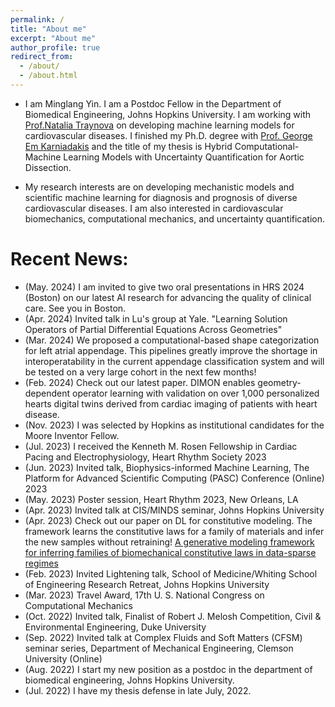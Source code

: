 ```yaml
---
permalink: /
title: "About me"
excerpt: "About me"
author_profile: true
redirect_from: 
  - /about/
  - /about.html
---
```


- I am Minglang Yin. I am a Postdoc Fellow in the Department of Biomedical Engineering, Johns Hopkins University. I am working with [Prof.Natalia Traynova](http://www.trayanovalab.org/) on developing machine learning models for cardiovascular diseases. I finished my Ph.D. degree with [Prof. George Em Karniadakis](https://www.brown.edu/research/projects/crunch/george-karniadakis) and the title of my thesis is Hybrid Computational-Machine Learning Models with Uncertainty Quantification for Aortic Dissection.

- My research interests are on developing mechanistic models and scientific machine learning for diagnosis and prognosis of diverse cardiovascular diseases. I am also interested in cardiovascular biomechanics, computational mechanics, and uncertainty quantification.

<!-- - [CV](http://minglangyin.github.io/files/Resume.pdf) -->

Recent News:
=====
- (May. 2024) I am invited to give two oral presentations in HRS 2024 (Boston) on our latest AI research for advancing the quality of clinical care. See you in Boston.
- (Apr. 2024) Invited talk in Lu's group at Yale. "Learning Solution Operators of Partial Differential Equations Across Geometries"
- (Mar. 2024) We proposed a computational-based shape categorization for left atrial appendage. This pipelines greatly improve the shortage in interoperatability in the current appendage classification system and will be tested on a very large cohort in the next few months!
- (Feb. 2024) Check out our latest paper. DIMON enables geometry-dependent operator learning with validation on over 1,000 personalized hearts digital twins derived from cardiac imaging of patients with heart disease.
- (Nov. 2023) I was selected by Hopkins as institutional candidates for the Moore Inventor Fellow.
- (Jul. 2023) I received the Kenneth M. Rosen Fellowship in Cardiac Pacing and Electrophysiology, Heart Rhythm Society 2023
- (Jun. 2023) Invited talk, Biophysics-informed Machine Learning, The Platform for Advanced Scientific Computing (PASC) Conference (Online) 2023
- (May. 2023) Poster session, Heart Rhythm 2023, New Orleans, LA
- (Apr. 2023) Invited talk at CIS/MINDS seminar, Johns Hopkins University
- (Apr. 2023) Check out our paper on DL for constitutive modeling. The framework learns the constitutive laws for a family of materials and infer the new samples without retraining! [A generative modeling framework for inferring families of biomechanical constitutive laws in data-sparse regimes](https://arxiv.org/abs/2305.03184)
- (Feb. 2023) Invited Lightening talk, School of Medicine/Whiting School of Engineering Research Retreat, Johns Hopkins University
- (Mar. 2023) Travel Award, 17th U. S. National Congress on Computational Mechanics
- (Oct. 2022) Invited talk, Finalist of Robert J. Melosh Competition, Civil & Environmental Engineering, Duke University
- (Sep. 2022) Invited talk at Complex Fluids and Soft Matters (CFSM) seminar series, Department of Mechanical Engineering, Clemson University (Online)
- (Aug. 2022) I start my new position as a postdoc in the department of biomedical engineering, Johns Hopkins University.
- (Jul. 2022) I have my thesis defense in late July, 2022.


<!-- - (Jun. 2022) Glad to present our works at [USNC/TAM 2022](https://www.usnctam2022.org/) in Austin!
- (Mar. 2022) Check out our new CMAME paper of interfacing finite elements with neural operators! [Interfacing Finite Elements with Deep Neural Operators for Fast Multiscale Modeling of Mechanics Problems](https://www.sciencedirect.com/science/article/abs/pii/S0045782522002535)
- (Mar. 2022) Check out our CMAME paper, [A physics-informed variational DeepONet for predicting crack path in quasi-brittle materials](https://www.sciencedirect.com/science/article/pii/S004578252200010X)
- (Feb. 2022) A new neural operator for simulating aortic dissection, [Simulating progressive intramural damage leading to aortic dissection using DeepONet: an operator–regression neural network](https://royalsocietypublishing.org/doi/full/10.1098/rsif.2021.0670)
- (Jan. 2022) Invited talk, Department of Biomedical Engineering, Johns Hopkins University, Multiscale Modeling and Machine Learning for Biomedicine
- (Jan. 2022) Finalist of the Distinguished Fellows Position, Department of Biomedical Engineering, Johns Hopkins University
- (Jan. 2022) Our new paper of PINNs for fluid mechanics, [Physics-informed neural networks (PINNs) for fluid mechanics: A review](https://link.springer.com/article/10.1007/s10409-021-01148-1)
- (Oct. 2021) Conference Presentation: 2021 IACM Computational Fluids Conference, [Imaging-Driven Inference of Biomaterial Properties with Physics-Informed Neural Networks]()
- (Aug. 2021) Invited talk: Northwestern Polytechnical University, [Physics-Informed Machine Learning and its Application in Multiscale Modeling]()
- (Aug. 2021) Invited talk: Parallel-in-Time (PinT) Workshop [Time parallel in PDEs using machine learning tools](https://conferences.math.mtu.edu/pint2021/program/)
- (Jan. 2021) New paper [Multiscale Parareal Algorithm for Long-Time Mesoscopic Simulations of Microvascular Blood Flow in Zebrafish](https://link.springer.com/article/10.1007/s00466-021-02062-w)
- (Oct. 2020) New paper [Physics-Informed Neural Networks for Nonhomogeneous Material Identification in Elasticity Imaging](https://arxiv.org/abs/2009.04525)
- (May. 2020) New paper [Non-invasive Inference of Thrombus Material Properties with Physics-informed Neural Networks](https://www.sciencedirect.com/science/article/abs/pii/S004578252030788X) -->
